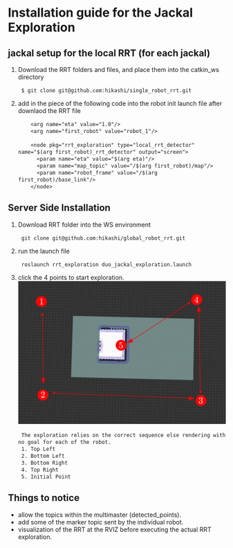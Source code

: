 # Installation guide for the Jackal Exploration

## jackal setup for the local RRT (for each jackal)
1. Download the RRT folders and files, and place them into the catkin_ws directory

        $ git clone git@github.com:hikashi/single_robot_rrt.git

2. add in the piece of the following code into the robot init launch file after downlaod the RRT file
        
           <arg name="eta" value="1.0"/>
           <arg name="first_robot" value="robot_1"/>
           
           <node pkg="rrt_exploration" type="local_rrt_detector" name="$(arg first_robot)_rrt_detector" output="screen">
             <param name="eta" value="$(arg eta)"/>
             <param name="map_topic" value="/$(arg first_robot)/map"/>
             <param name="robot_frame" value="/$(arg first_robot)/base_link"/>
           </node>
           
## Server Side Installation
1. Download RRT folder into the WS environment

        git clone git@github.com:hikashi/global_robot_rrt.git

2. run the launch file
        
        roslaunch rrt_exploration duo_jackal_exploration.launch 

3. click the 4 points to start exploration.
        ![Instruction](/instruction2.png)
        
        The exploration relies on the correct sequence else rendering with no goal for each of the robot.
        1. Top Left
        2. Bottom Left
        3. Bottom Right
        4. Top Right
        5. Initial Point

## Things to notice
- allow the topics within the multimaster (detected_points).
- add some of the marker topic sent by the individual robot.
- visualization of the RRT at the RVIZ before executing the actual RRT exploration.
